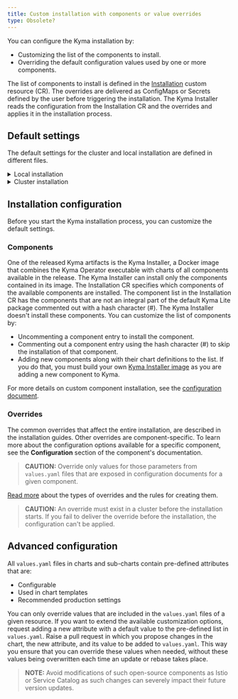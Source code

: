 ```yaml
---
title: Custom installation with components or value overrides
type: Obsolete?
---
```


<!-- I believe this might be obsolete with Kyma 2.0 -->

You can configure the Kyma installation by:
  - Customizing the list of the components to install.
  - Overriding the default configuration values used by one or more components.

The list of components to install is defined in the [Installation](#custom-resource-installation) custom resource (CR).
The overrides are delivered as ConfigMaps or Secrets defined by the user before triggering the installation.
The Kyma Installer reads the configuration from the Installation CR and the overrides and applies it in the installation process.


## Default settings

The default settings for the cluster and local installation are defined in different files.

<div tabs name="default-settings" group="configuration">
  <details>
  <summary label="local-installation">
  Local installation
  </summary>

  For the list of all components available to install see the `installer-cr.yaml.tpl` file.
  For the list of the default installation overrides see the `installer-config-local.yaml.tpl` file.
  Other configuration values are defined directly in the configuration of the respective components.

  >**CAUTION:** The default configuration uses tested and recommended settings. Change them at your own risk.
  </details>
  <details>
  <summary label="cluster-installation">
  Cluster installation
  </summary>

  The default installation flow uses a Kyma release.
  All components available in a given release are listed in the  `kyma-installer-cluster.yaml`, which is one of the release artifacts.
  Any required overrides are described in the [cluster installation guide](#installation-install-kyma-on-a-cluster).
  Other settings are defined directly in the configuration of the components released with the given Kyma version.
  </details>
</div>

## Installation configuration

Before you start the Kyma installation process, you can customize the default settings.

### Components

One of the released Kyma artifacts is the Kyma Installer, a Docker image that combines the Kyma Operator executable with charts of all components available in the release.
The Kyma Installer can install only the components contained in its image.
The Installation CR specifies which components of the available components are installed.
The component list in the Installation CR has the components that are not an integral part of the default Kyma Lite package commented out with a hash character (#). The Kyma Installer doesn't install these components.
You can customize the list of components by:
- Uncommenting a component entry to install the component.
- Commenting out a component entry using the hash character (#) to skip the installation of that component.
- Adding new components along with their chart definitions to the list. If you do that, you must build your own [Kyma Installer image](#installation-use-your-own-kyma-installer-image) as you are adding a new component to Kyma.

For more details on custom component installation, see the [configuration document](#configuration-custom-component-installation).

### Overrides

The common overrides that affect the entire installation, are described in the installation guides.
Other overrides are component-specific.
To learn more about the configuration options available for a specific component, see the **Configuration** section of the component's documentation.

>**CAUTION:** Override only values for those parameters from `values.yaml` files that are exposed in configuration documents for a given component.

[Read more](#configuration-helm-overrides-for-kyma-installation) about the types of overrides and the rules for creating them.

>**CAUTION:** An override must exist in a cluster before the installation starts. If you fail to deliver the override before the installation, the configuration can't be applied.

## Advanced configuration

All `values.yaml` files in charts and sub-charts contain pre-defined attributes that are:
- Configurable
- Used in chart templates
- Recommended production settings

You can only override values that are included in the `values.yaml` files of a given resource. If you want to extend the available customization options, request adding a new attribute with a default value to the pre-defined list in `values.yaml`. Raise a pull request in which you propose changes in the chart, the new attribute, and its value to be added to `values.yaml`. This way you ensure that you can override these values when needed, without these values being overwritten each time an update or rebase takes place.

>**NOTE:** Avoid modifications of such open-source components as Istio or Service Catalog as such changes can severely impact their future version updates.
